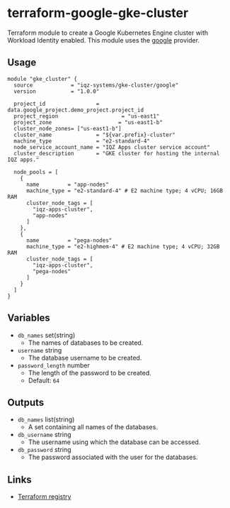 # terraform-google-gke-cluster

Terraform module to create a Google Kubernetes Engine cluster with Workload Identity enabled. This module uses the [google](https://registry.terraform.io/providers/hashicorp/google/4.10.0) provider.

## Usage

```hcl
module "gke_cluster" {
  source            = "iqz-systems/gke-cluster/google"
  version           = "1.0.0"

  project_id                = data.google_project.demo_project.project_id
  project_region                    = "us-east1"
  project_zone                     = "us-east1-b"
  cluster_node_zones= ["us-east1-b"]
  cluster_name              = "${var.prefix}-cluster"
  machine_type              = "e2-standard-4"
  node_service_account_name = "IQZ Apps cluster service account"
  cluster_description       = "GKE cluster for hosting the internal IQZ apps."

  node_pools = [
    {
      name         = "app-nodes"
      machine_type = "e2-standard-4" # E2 machine type; 4 vCPU; 16GB RAM
      cluster_node_tags = [
        "iqz-apps-cluster",
        "app-nodes"
      ]
    },
    {
      name         = "pega-nodes"
      machine_type = "e2-highmem-4" # E2 machine type; 4 vCPU; 32GB RAM
      cluster_node_tags = [
        "iqz-apps-cluster",
        "pega-nodes"
      ]
    }
  ]
}
```

## Variables

- `db_names` set(string)
  - The names of databases to be created.
- `username` string
  - The database username to be created.
- `password_length` number
  - The length of the password to be created.
  - Default: `64`

## Outputs

- `db_names` list(string)
  - A set containing all names of the databases.
- `db_username` string
  - The username using which the database can be accessed.
- `db_password` string
  - The password associated with the user for the databases.

## Links

- [Terraform registry](https://registry.terraform.io/modules/iqz-systems/gke-cluster/google/latest)
